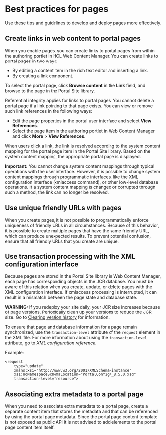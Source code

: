 # Best practices for pages

Use these tips and guidelines to develop and deploy pages more effectively.

## Create links in web content to portal pages

When you enable pages, you can create links to portal pages from within the authoring portlet in HCL Web Content Manager. You can create links to portal pages in two ways:

-   By editing a content item in the rich text editor and inserting a link.
-   By creating a link component.

To select the portal page, click **Browse content** in the **Link** field, and browse to the page in the Portal Site library.

Referential integrity applies for links to portal pages. You cannot delete a portal page if a link pointing to that page exists. You can view or remove such link references in the following ways:

-   Edit the page properties in the portal user interface and select **View References**.
-   Select the page item in the authoring portlet in Web Content Manager and click **More** \> **View References**.

When users click a link, the link is resolved according to the system content mapping for the portal page item in the Portal Site library. Based on the system content mapping, the appropriate portal page is displayed.

**Important:** You cannot change system content mappings through typical operations with the user interface. However, it is possible to change system content mappings through programmatic interfaces, like the XML configuration interface \(xmlaccess command\), or other low-level database operations. If a system content mapping is changed or corrupted through such a method, the link can no longer be resolved.

## Use unique friendly URLs with pages

When you create pages, it is not possible to programmatically enforce uniqueness of friendly URLs in all circumstances. Because of this behavior, it is possible to create multiple pages that have the same friendly URL, which can produce unexpected results. To prevent potential confusion, ensure that all friendly URLs that you create are unique.

## Use transaction processing with the XML configuration interface

Because pages are stored in the Portal Site library in Web Content Manager, each page has corresponding objects in the JCR database. You must be aware of this relation when you create, update, or delete pages with the XML configuration interface. If xmlaccess processing is interrupted, it can result in a mismatch between the page state and database state.

**WARNING:** If you redeploy your site daily, your JCR size increases because of page versions. Periodically clean up your versions to reduce the JCR size. Go to [Clearing version history](wcm_admin_clear_versions.md) for information.

To ensure that page and database information for a page remain synchronized, use the `transaction-level` attribute of the `request` element in the XML file. For more information about using the `transaction-level` attribute, go to *XML configuration reference.*

Example:

```
<request 
    type="update" 
    xmlns:xsi="http://www.w3.org/2001/XMLSchema-instance" 
    xsi:noNamespaceSchemaLocation="PortalConfig\_8.5.0.xsd"
    transaction-level="resource">
```

## Associating extra metadata to a portal page

When you need to associate extra metadata to a portal page, create a separate content item that stores the metadata and that can be referenced by using the portal page metadata. Since the portal page content template is not exposed as public API it is not advised to add elements to the portal page content item itself.



